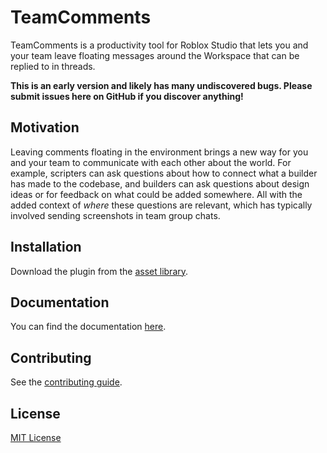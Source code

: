 # TeamComments

TeamComments is a productivity tool for Roblox Studio that lets you and your team leave floating messages around the Workspace that can be replied to in threads.

**This is an early version and likely has many undiscovered bugs. Please submit issues here on GitHub if you discover anything!**

## Motivation

Leaving comments floating in the environment brings a new way for you and your team to communicate with each other about the world. For example, scripters can ask questions about how to connect what a builder has made to the codebase, and builders can ask questions about design ideas or for feedback on what could be added somewhere. All with the added context of _where_ these questions are relevant, which has typically involved sending screenshots in team group chats.

## Installation

Download the plugin from the [asset library]().

## Documentation

You can find the documentation [here](https://vocksel.github.io/team-comments).

## Contributing

See the [contributing guide](https://vocksel.github.io/team-comments/docs/contributing).

## License

[MIT License](LICENSE)
